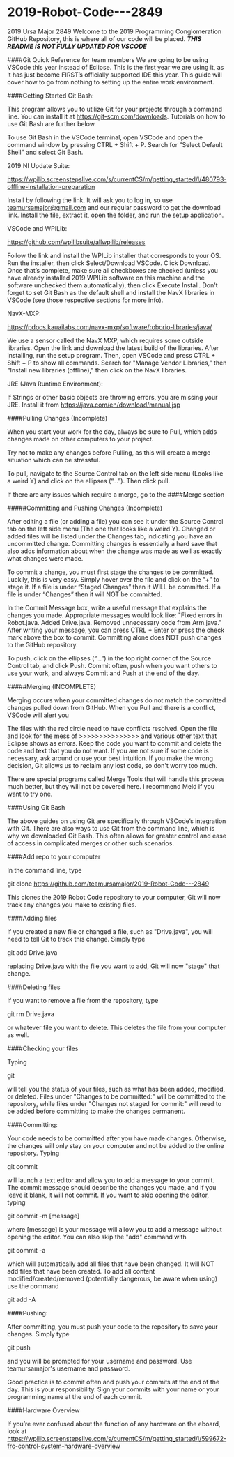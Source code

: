 # 2019-Robot-Code---2849
2019 Ursa Major 2849 Welcome to the 2019 Programming Conglomeration GitHub Repository, this is where all of our code will be placed.
***THIS README IS NOT FULLY UPDATED FOR VSCODE***

####Git Quick Reference for team members
We are going to be using VSCode this year instead of Eclipse. This is the first year we are using it, as it has just become FIRST’s officially supported IDE this year. This guide will cover how to go from nothing to setting up the entire work environment.

####Getting Started
Git Bash:

This program allows you to utilize Git for your projects through a command line. You can install it at https://git-scm.com/downloads. Tutorials on how to use Git Bash are further below.

To use Git Bash in the VSCode terminal, open VSCode and open the command window by pressing CTRL + Shift + P. Search for "Select Default Shell" and select Git Bash.

2019 NI Update Suite:

https://wpilib.screenstepslive.com/s/currentCS/m/getting_started/l/480793-offline-installation-preparation

Install by following the link. It will ask you to log in, so use teamursamajor@gmail.com and our regular password to get the download link. Install the file, extract it, open the folder, and run the setup application.

VSCode and WPILib:

https://github.com/wpilibsuite/allwpilib/releases

Follow the link and install the WPILib installer that corresponds to your OS. Run the installer, then click Select/Download VSCode. Click Download. Once that’s complete, make sure all checkboxes are checked (unless you have already installed 2019 WPILib software on this machine and the software unchecked them automatically), then click Execute Install. Don't forget to set Git Bash as the default shell and install the NavX libraries in VSCode (see those respective sections for more info).

NavX-MXP:

https://pdocs.kauailabs.com/navx-mxp/software/roborio-libraries/java/

We use a sensor called the NavX MXP, which requires some outside libraries. Open the link and download the latest build of the libraries. After installing, run the setup program. Then, open VSCode and press CTRL + Shift + P to show all commands. Search
for "Manage Vendor Libraries," then "Install new libraries (offline)," then click on the NavX libraries.

JRE (Java Runtime Environment): 

If Strings or other basic objects are throwing errors, you are missing your JRE. Install it from https://java.com/en/download/manual.jsp

####Pulling Changes (Incomplete)

When you start your work for the day, always be sure to Pull, which adds changes made on other computers to your project.

Try not to make any changes before Pulling, as this will create a merge situation which can be stressful.

To pull, navigate to the Source Control tab on the left side menu (Looks like a weird Y) and click on the ellipses (“…”). Then click pull.

If there are any issues which require a merge, go to the ####Merge section

#####Committing and Pushing Changes (Incomplete)

After editing a file (or adding a file) you can see it under the Source Control tab on the left side menu (The one that looks like a weird Y). Changed or added files will be listed under the Changes tab, indicating you have an uncommitted change.
Committing changes is essentially a hard save that also adds information about when the change was made as well as exactly what changes were made.

To commit a change, you must first stage the changes to be committed. Luckily, this is very easy. Simply hover over the file and click on the “+” to stage it. If a file is under “Staged Changes” then it WILL be committed. If a file is under “Changes” then it will NOT be committed. 

In the Commit Message box, write a useful message that explains the changes you made. Appropriate messages would look like: "Fixed errors in Robot.java. Added Drive.java. Removed unnecessary code from Arm.java."
After writing your message, you can press CTRL + Enter or press the check mark above the box to commit. Committing alone does NOT push changes to the GitHub repository.

To push, click on the ellipses (“…”) in the top right corner of the Source Control tab, and click Push.
Commit often, push when you want others to use your work, and always Commit and Push at the end of the day.

#####Merging (INCOMPLETE)

Merging occurs when your committed changes do not match the committed changes pulled down from GitHub. When you Pull and there is a conflict, VSCode will alert you 

The files with the red circle need to have conflicts resolved. Open the file and look for the mess of >>>>>>>>>>>>>>> and various other text that Eclipse shows as errors. Keep the code you want to commit and delete the code and text that you do not want. If you are not sure if some code is necessary, ask around or use your best intuition. If you make the wrong decision, Git allows us to reclaim any lost code, so don't worry too much.

There are special programs called Merge Tools that will handle this process much better, but they will not be covered here. I recommend Meld if you want to try one.

####Using Git Bash

The above guides on using Git are specifically through VSCode’s integration with Git. There are also ways to use Git from the command line, which is why we downloaded Git Bash. This often allows for greater control and ease of access in complicated merges or other such scenarios.

####Add repo to your computer

In the command line, type

git clone https://github.com/teamursamajor/2019-Robot-Code---2849

This clones the 2019 Robot Code repository to your computer, Git will now track any changes you make to existing files.

####Adding files 

If you created a new file or changed a file, such as "Drive.java", you will need to tell Git to track this change. Simply type

git add Drive.java

replacing Drive.java with the file you want to add, Git will now "stage" that change.

####Deleting files 

If you want to remove a file from the repository, type

git rm Drive.java

or whatever file you want to delete. This deletes the file from your computer as well.

####Checking your files 

Typing

git 

will tell you the status of your files, such as what has been added, modified, or deleted. Files under "Changes to be committed:" will be committed to the repository, while files under "Changes not staged for commit:" will need to be added before committing to make the changes permanent.

####Committing:

Your code needs to be committed after you have made changes. Otherwise, the changes will only stay on your computer and not be added to the online repository. 
Typing

git commit

will launch a text editor and allow you to add a message to your commit. The commit message should describe the changes you made, and if you leave it blank, it will not commit. If you want to skip opening the editor, typing

git commit -m [message]

where [message] is your message will allow you to add a message without opening the editor. You can also skip the "add" command with

git commit -a

which will automatically add all files that have been changed. It will NOT add files that have been created. To add all content modified/created/removed (potentially dangerous, be aware when using) use the command

git add -A

####Pushing: 

After committing, you must push your code to the repository to save your changes. Simply type

git push

and you will be prompted for your username and password. Use teamursamajor's username and password.

Good practice is to commit often and push your commits at the end of the day. This is your responsibility. Sign your commits with your name or your programming name at the end of each commit.

####Hardware Overview

If you’re ever confused about the function of any hardware on the eboard, look at https://wpilib.screenstepslive.com/s/currentCS/m/getting_started/l/599672-frc-control-system-hardware-overview
